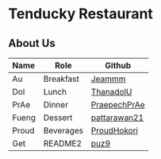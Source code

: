 # Tenducky Restaurant



## About Us


| Name   | Role      | Github                               |
|:-------|-----------|--------------------------------------|
| Au     | Breakfast | [Jeammm](https://github.com/Jeammm)  |
| Dol       | Lunch     | [ThanadolU](https://github.com/ThanadolU)  |
| PrAe | Dinner | [PraepechPrAe](https://github.com/PraepechPrAe) |
| Fueng | Dessert | [pattarawan21](https://github.com/pattarawan21) |
| Proud | Beverages | [ProudHokori](https://github.com/ProudHokori) |
| Get | README2 | [puz9](https://github.com/puz9) |
